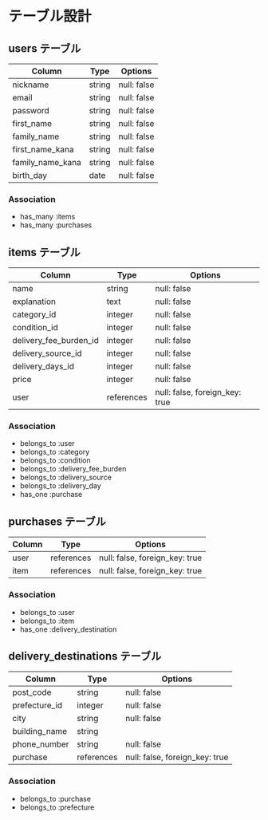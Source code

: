 # テーブル設計

## users テーブル

| Column             | Type   | Options     |
| ------------------ | ------ | ----------- |
| nickname           | string | null: false |
| email              | string | null: false |
| password           | string | null: false |
| first_name         | string | null: false |
| family_name        | string | null: false |
| first_name_kana    | string | null: false |
| family_name_kana   | string | null: false |
| birth_day          | date   | null: false |

### Association

- has_many :items
- has_many :purchases

## items テーブル

| Column                 | Type       | Options                        |
| ---------------------- | ---------- | ------------------------------ |
| name                   | string     | null: false                    |
| explanation            | text       | null: false                    |
| category_id            | integer    | null: false                    |
| condition_id           | integer    | null: false                    |
| delivery_fee_burden_id | integer    | null: false                    |
| delivery_source_id     | integer    | null: false                    |
| delivery_days_id       | integer    | null: false                    |
| price                  | integer    | null: false                    |
| user                   | references | null: false, foreign_key: true |

### Association

- belongs_to :user
- belongs_to :category
- belongs_to :condition
- belongs_to :delivery_fee_burden
- belongs_to :delivery_source
- belongs_to :delivery_day
- has_one :purchase

## purchases テーブル

| Column  | Type       | Options                        |
| ------- | ---------- | ------------------------------ |
| user    | references | null: false, foreign_key: true |
| item    | references | null: false, foreign_key: true |

### Association

- belongs_to :user
- belongs_to :item
- has_one :delivery_destination

## delivery_destinations テーブル

| Column        | Type       | Options                        |
| ------------- | ---------- | ------------------------------ |
| post_code     | string     | null: false                    |
| prefecture_id | integer    | null: false                    |
| city          | string     | null: false                    |
| building_name | string     |                                |
| phone_number  | string     | null: false                    |
| purchase      | references | null: false, foreign_key: true |

### Association

- belongs_to :purchase
- belongs_to :prefecture
